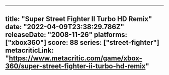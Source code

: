 
---
title: "Super Street Fighter II Turbo HD Remix"
date: "2022-04-09T23:38:29.786Z"
releaseDate: "2008-11-26"
platforms: ["xbox360"]
score: 88
series: ["street-fighter"]
metacriticLink: "https://www.metacritic.com/game/xbox-360/super-street-fighter-ii-turbo-hd-remix"
---
